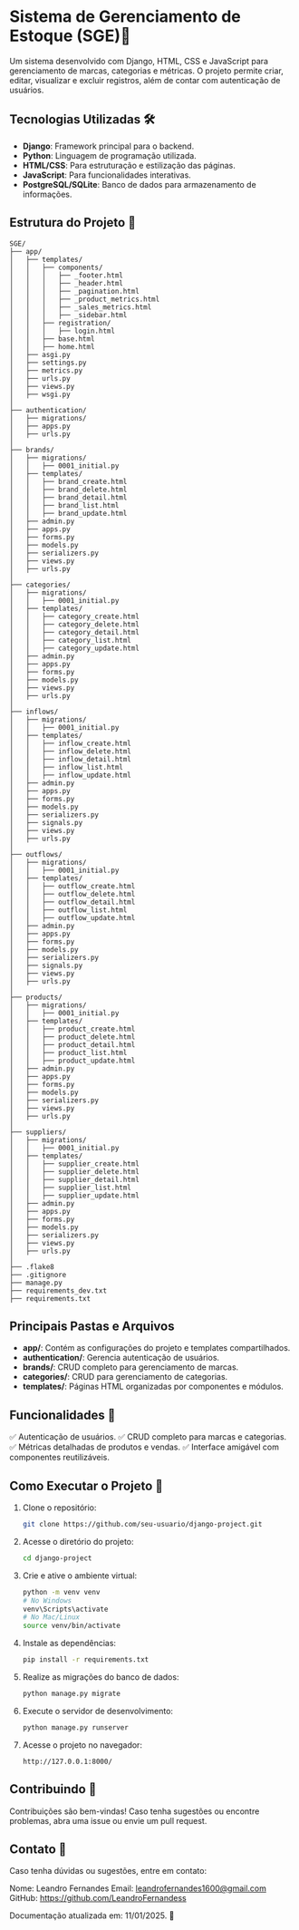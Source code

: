 # Sistema de Gerenciamento de Estoque (SGE)🚀

Um sistema desenvolvido com Django, HTML, CSS e JavaScript para gerenciamento de marcas, categorias e métricas. O projeto permite criar, editar, visualizar e excluir registros, além de contar com autenticação de usuários.

## Tecnologias Utilizadas 🛠️

- **Django**: Framework principal para o backend.
- **Python**: Linguagem de programação utilizada.
- **HTML/CSS**: Para estruturação e estilização das páginas.
- **JavaScript**: Para funcionalidades interativas.
- **PostgreSQL/SQLite**: Banco de dados para armazenamento de informações.

## Estrutura do Projeto 📂

```
SGE/
├── app/
│   ├── templates/
│   │   ├── components/
│   │   │   ├── _footer.html
│   │   │   ├── _header.html
│   │   │   ├── _pagination.html
│   │   │   ├── _product_metrics.html
│   │   │   ├── _sales_metrics.html
│   │   │   ├── _sidebar.html
│   │   ├── registration/
│   │   │   ├── login.html
│   │   ├── base.html
│   │   ├── home.html
│   ├── asgi.py
│   ├── settings.py
│   ├── metrics.py
│   ├── urls.py
│   ├── views.py
│   ├── wsgi.py
│
├── authentication/
│   ├── migrations/
│   ├── apps.py
│   ├── urls.py
│
├── brands/
│   ├── migrations/
│   │   ├── 0001_initial.py
│   ├── templates/
│   │   ├── brand_create.html
│   │   ├── brand_delete.html
│   │   ├── brand_detail.html
│   │   ├── brand_list.html
│   │   ├── brand_update.html
│   ├── admin.py
│   ├── apps.py
│   ├── forms.py
│   ├── models.py
│   ├── serializers.py
│   ├── views.py
│   ├── urls.py
│
├── categories/
│   ├── migrations/
│   │   ├── 0001_initial.py
│   ├── templates/
│   │   ├── category_create.html
│   │   ├── category_delete.html
│   │   ├── category_detail.html
│   │   ├── category_list.html
│   │   ├── category_update.html
│   ├── admin.py
│   ├── apps.py
│   ├── forms.py
│   ├── models.py
│   ├── views.py
│   ├── urls.py
│
├── inflows/
│   ├── migrations/
│   │   ├── 0001_initial.py
│   ├── templates/
│   │   ├── inflow_create.html
│   │   ├── inflow_delete.html
│   │   ├── inflow_detail.html
│   │   ├── inflow_list.html
│   │   ├── inflow_update.html
│   ├── admin.py
│   ├── apps.py
│   ├── forms.py
│   ├── models.py
│   ├── serializers.py
│   ├── signals.py
│   ├── views.py
│   ├── urls.py
│
├── outflows/
│   ├── migrations/
│   │   ├── 0001_initial.py
│   ├── templates/
│   │   ├── outflow_create.html
│   │   ├── outflow_delete.html
│   │   ├── outflow_detail.html
│   │   ├── outflow_list.html
│   │   ├── outflow_update.html
│   ├── admin.py
│   ├── apps.py
│   ├── forms.py
│   ├── models.py
│   ├── serializers.py
│   ├── signals.py
│   ├── views.py
│   ├── urls.py
│
├── products/
│   ├── migrations/
│   │   ├── 0001_initial.py
│   ├── templates/
│   │   ├── product_create.html
│   │   ├── product_delete.html
│   │   ├── product_detail.html
│   │   ├── product_list.html
│   │   ├── product_update.html
│   ├── admin.py
│   ├── apps.py
│   ├── forms.py
│   ├── models.py
│   ├── serializers.py
│   ├── views.py
│   ├── urls.py
│
├── suppliers/
│   ├── migrations/
│   │   ├── 0001_initial.py
│   ├── templates/
│   │   ├── supplier_create.html
│   │   ├── supplier_delete.html
│   │   ├── supplier_detail.html
│   │   ├── supplier_list.html
│   │   ├── supplier_update.html
│   ├── admin.py
│   ├── apps.py
│   ├── forms.py
│   ├── models.py
│   ├── serializers.py
│   ├── views.py
│   ├── urls.py
│
├── .flake8
├── .gitignore
├── manage.py
├── requirements_dev.txt
├── requirements.txt
```

## Principais Pastas e Arquivos

- **app/**: Contém as configurações do projeto e templates compartilhados.
- **authentication/**: Gerencia autenticação de usuários.
- **brands/**: CRUD completo para gerenciamento de marcas.
- **categories/**: CRUD para gerenciamento de categorias.
- **templates/**: Páginas HTML organizadas por componentes e módulos.

## Funcionalidades 🚀

✅ Autenticação de usuários.
✅ CRUD completo para marcas e categorias.
✅ Métricas detalhadas de produtos e vendas.
✅ Interface amigável com componentes reutilizáveis.

## Como Executar o Projeto 🔧

1. Clone o repositório:
   ```bash
   git clone https://github.com/seu-usuario/django-project.git
   ```
2. Acesse o diretório do projeto:
   ```bash
   cd django-project
   ```
3. Crie e ative o ambiente virtual:
   ```bash
   python -m venv venv
   # No Windows
   venv\Scripts\activate
   # No Mac/Linux
   source venv/bin/activate
   ```
4. Instale as dependências:
   ```bash
   pip install -r requirements.txt
   ```
5. Realize as migrações do banco de dados:
   ```bash
   python manage.py migrate
   ```
6. Execute o servidor de desenvolvimento:
   ```bash
   python manage.py runserver
   ```
7. Acesse o projeto no navegador:
   ```
   http://127.0.0.1:8000/
   ```

## Contribuindo 🤝

Contribuições são bem-vindas! Caso tenha sugestões ou encontre problemas, abra uma issue ou envie um pull request.

## Contato 💬

Caso tenha dúvidas ou sugestões, entre em contato:

Nome: Leandro Fernandes
Email: leandrofernandes1600@gmail.com
GitHub: https://github.com/LeandroFernandess

Documentação atualizada em: 11/01/2025. 🚀

